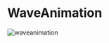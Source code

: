 # WaveAnimation
![waveanimation](https://user-images.githubusercontent.com/23124355/84704286-8e8f5480-af94-11ea-905f-85fdf4554e8c.png)
